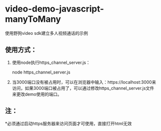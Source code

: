 # video-demo-javascript-manyToMany
使用野狗video sdk建立多人视频通话的示例
## 使用方式：
1. 使用node执行https_channel_server.js：

	node https_channel_server.js

2. 当3000端口没有被占用时，可以在浏览器中输入：https://localhost:3000来访问，如果3000端口被占用了，可以通过修改https_channel_server.js文件来更改demo使用的端口。
## 注：
*必须通过启动https服务器来访问页面才可使用，直接打开html无效
